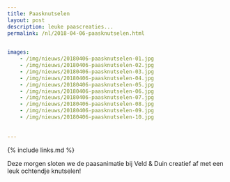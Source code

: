 ```yaml
---
title: Paasknutselen
layout: post
description: leuke paascreaties...
permalink: /nl/2018-04-06-paasknutselen.html

    
images: 
    - /img/nieuws/20180406-paasknutselen-01.jpg
    - /img/nieuws/20180406-paasknutselen-02.jpg
    - /img/nieuws/20180406-paasknutselen-03.jpg
    - /img/nieuws/20180406-paasknutselen-04.jpg
    - /img/nieuws/20180406-paasknutselen-05.jpg
    - /img/nieuws/20180406-paasknutselen-06.jpg
    - /img/nieuws/20180406-paasknutselen-07.jpg
    - /img/nieuws/20180406-paasknutselen-08.jpg
    - /img/nieuws/20180406-paasknutselen-09.jpg
    - /img/nieuws/20180406-paasknutselen-10.jpg
    
    
---
```


{% include links.md %}


Deze morgen sloten we de paasanimatie bij Veld & Duin creatief af met een leuk ochtendje knutselen!
